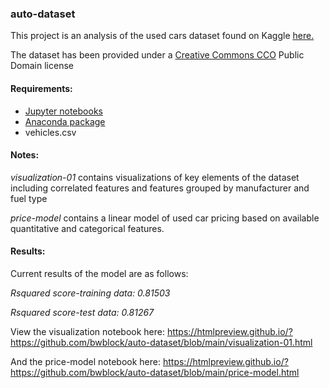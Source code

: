 ### auto-dataset

This project is an analysis of the used cars dataset found on Kaggle <a href="https://www.kaggle.com/austinreese/craigslist-carstrucks-data"> here.</a>

The dataset has been provided under a <a href="https://creativecommons.org/publicdomain/zero/1.0/">Creative Commons CCO</a> Public Domain license

#### Requirements:

- <a href="https://jupyter.org/"> Jupyter notebooks </a>
- <a href="https://www.anaconda.com/"> Anaconda package</a>
- vehicles.csv

#### Notes:

<i>visualization-01</i> contains visualizations of key elements of the dataset including correlated features and features grouped by manufacturer and fuel type

<i>price-model</i> contains a linear model of used car pricing based on available quantitative and categorical features.

#### Results:

Current results of the model are as follows:

<i>Rsquared score-training data:  0.81503

Rsquared score-test data:  0.81267</i>

View the visualization notebook here:  https://htmlpreview.github.io/?https://github.com/bwblock/auto-dataset/blob/main/visualization-01.html

And the price-model notebook here: https://htmlpreview.github.io/?https://github.com/bwblock/auto-dataset/blob/main/price-model.html